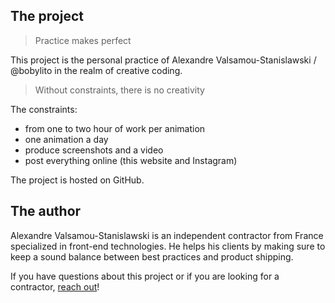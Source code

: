 ## The project

> Practice makes perfect

This project is the personal practice of Alexandre Valsamou-Stanislawski / @bobylito
in the realm of creative coding.

> Without constraints, there is no creativity

The constraints:

- from one to two hour of work per animation
- one animation a day
- produce screenshots and a video
- post everything online (this website and Instagram)

The project is hosted on GitHub.

## The author

Alexandre Valsamou-Stanislawski is an independent contractor from France
specialized in front-end technologies. He helps his clients by making sure
to keep a sound balance between best practices and product shipping.

If you have questions about this project or if you are looking for a contractor,
[reach out](mailto:alex@noima.xyz)!
